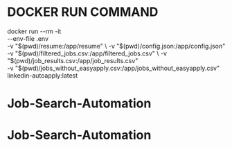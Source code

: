 
# DOCKER RUN COMMAND
docker run --rm -it \
  --env-file .env \
  -v "$(pwd)/resume:/app/resume" \
  -v "$(pwd)/config.json:/app/config.json" \
  -v "$(pwd)/filtered_jobs.csv:/app/filtered_jobs.csv" \
  -v "$(pwd)/job_results.csv:/app/job_results.csv" \
  -v "$(pwd)/jobs_without_easyapply.csv:/app/jobs_without_easyapply.csv" \
  linkedin-autoapply:latest
# Job-Search-Automation
# Job-Search-Automation
